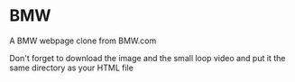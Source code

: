 # BMW
A BMW webpage clone from BMW.com

Don't forget to download the image and the small loop video and put it the same directory as your HTML file
